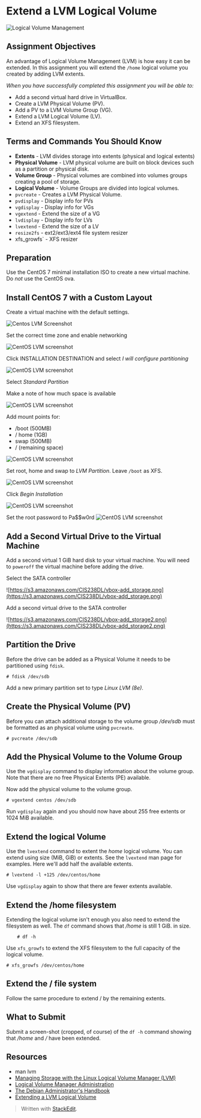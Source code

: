 # Extend a LVM Logical Volume

![Logical Volume Management](https://s3.amazonaws.com/CIS238DL/lvm_layout.png)

## Assignment Objectives

An advantage of Logical Volume Management (LVM) is how easy it can be extended.  In this assignment you will extend the `/home` logical volume you created by adding LVM extents.

*When you have successfully completed this assignment you will be able to:*

- Add a second virtual hard drive in VirtualBox.
- Create a LVM Physical Volume (PV).
- Add a PV to a LVM Volume Group (VG).
- Extend a LVM Logical Volume (LV).
- Extend an XFS filesystem.

## Terms and Commands  You Should Know

- **Extents** - LVM divides storage into extents (physical and logical extents)
- **Physical Volume** - LVM physical volume are built on block devices such as a partition or physical disk.
- **Volume Group** - Physical volumes are combined into volumes groups creating a pool of storage.
- **Logical Volume** - Volume Groups are divided into logical volumes.
- `pvcreate` - Creates a LVM Physical Volume.
- `pvdisplay` - Display info for PVs
- `vgdisplay` - Display info for VGs
- `vgextend` - Extend the size of a VG
- `lvdisplay` - Display info for LVs
- `lvextend` - Extend the size of a LV
- `resize2fs` - ext2/ext3/ext4 file system resizer
- xfs_growfs` - XFS resizer

## Preparation

Use the CentOS 7 minimal installation ISO to create a new virtual machine. Do *not* use the CentOS ova.

## Install CentOS 7 with a Custom Layout

Create a virtual machine with the default settings.

![Centos LVM Screenshot](https://s3.amazonaws.com/CIS238DL/img/centos_lvm-1.png)

Set the correct time zone and enable networking

![CentOS LVM screenshot](https://s3.amazonaws.com/CIS238DL/img/centos_lvm-2.png)

Click INSTALLATION DESTINATION and select *I will configure partitioning*

![CentOS LVM screenshot](https://s3.amazonaws.com/CIS238DL/img/centos_lvm-3.png)

Select *Standard Partition*

Make a note of how much space is available

![CentOS LVM screenshot](https://s3.amazonaws.com/CIS238DL/img/centos_lvm-4.png)

Add mount points for:

 - /boot (500MB)
 - / home (1GB)
 - swap (500MB)
 - / (remaining space)

![CentOS LVM screenshot](https://s3.amazonaws.com/CIS238DL/img/centos_lvm-5.png)

Set root, home and swap to *LVM Partition*. Leave `/boot` as XFS.

![CentOS LVM screenshot](https://s3.amazonaws.com/CIS238DL/img/centos_lvm-6.png)

Click *Begin Installation*

![CentOS LVM screenshot](https://s3.amazonaws.com/CIS238DL/img/centos_lvm-7.png)

Set the root password to Pa$$w0rd
![CentOS LVM screenshot](https://s3.amazonaws.com/CIS238DL/img/centos_lvm-8.png)

## Add a Second Virtual Drive to the Virtual Machine

Add a second virtual 1 GiB hard disk to your virtual machine.  You will need to `poweroff` the virtual machine before adding the drive.

Select the SATA controller

![https://s3.amazonaws.com/CIS238DL/vbox-add_storage.png](https://s3.amazonaws.com/CIS238DL/vbox-add_storage.png)

Add a second virtual drive to the SATA controller

![https://s3.amazonaws.com/CIS238DL/vbox-add_storage2.png](https://s3.amazonaws.com/CIS238DL/vbox-add_storage2.png)

## Partition the Drive

Before the drive can be added as a Physical Volume it needs to be partitioned using `fdisk`.

```
# fdisk /dev/sdb
```

Add a new primary partition set to type *Linux LVM (8e)*.
## Create the Physical Volume (PV)

Before you can attach additional storage to the volume group */dev/sdb* must be formatted as an physical volume using `pvcreate`.

```
# pvcreate /dev/sdb
```
	
## Add the Physical Volume to the Volume Group

Use the `vgdisplay` command to display information about the volume group.  Note that there are no free Physical Extents (PE) available.

Now add the physical volume to the volume group.

	# vgextend centos /dev/sdb

Run `vgdisplay` again and you should now have about 255 free extents or 1024 MiB available.

## Extend the logical Volume

Use the `lvextend` command to extent the *home* logical volume.  You can extend using size (MiB, GiB) or extents.  See the `lvextend` man page for examples.  Here we'll add half the available extents.

```
# lvextend -l +125 /dev/centos/home
```

Use `vgdisplay` again to show that there are fewer extents available.

## Extend the /home filesystem

Extending the logical volume isn't enough you also need to extend the filesystem as well.  The `df` command shows that */home* is still 1 GiB. in size.

```
	# df -h
```

Use `xfs_growfs` to extend the XFS filesystem to the full capacity of the logical volume.

```
# xfs_growfs /dev/centos/home
```

## Extend the / file system

Follow the same procedure to extend / by the remaining extents.

## What to Submit

Submit a screen-shot (cropped, of course) of the `df -h` command showing that */home* and */* have been extended.

## Resources

- man lvm
- [Managing Storage with the Linux Logical Volume Manager (LVM)](https://www.youtube.com/watch?v=BysRGDgqtwY)
- [Logical Volume Manager Administration](https://access.redhat.com/site/documentation/en-US/Red_Hat_Enterprise_Linux/6-Beta/html/Logical_Volume_Manager_Administration/index.html)
- [The Debian Administrator's Handbook](http://debian-handbook.info/browse/stable/advanced-administration.html#section.lvm)
- [Extending a LVM Logical Volume](#dennisk.freeshell.org/cis238dl_lvm.html)

> Written with [StackEdit](https://stackedit.io/).